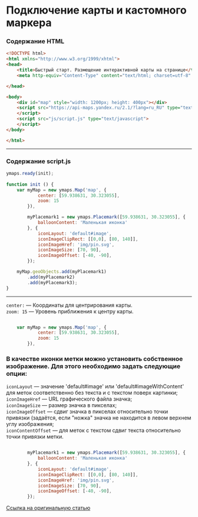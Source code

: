 # Подключение карты и кастомного маркера
### Содержание HTML 
``` HTML
<!DOCTYPE html>
<html xmlns="http://www.w3.org/1999/xhtml">
<head>
    <title>Быстрый старт. Размещение интерактивной карты на странице</title>
    <meta http-equiv="Content-Type" content="text/html; charset=utf-8" />

</head>

<body>
    <div id="map" style="width: 1200px; height: 400px"></div>
    <script src="https://api-maps.yandex.ru/2.1/?lang=ru_RU" type="text/javascript">
    </script>
    <script src="js/script.js" type="text/javascript">
    </script>
</body>

</html>

```
---
### Содержание script.js
``` Javascript
ymaps.ready(init);
  
function init () {
    var myMap = new ymaps.Map('map', {
            center: [59.938631, 30.323055],
            zoom: 15
        }),

        myPlacemark1 = new ymaps.Placemark([59.938631, 30.323055], {
            balloonContent: 'Маленькая иконка'
        }, {
            iconLayout: 'default#image',
            iconImageClipRect: [[0,0], [80, 140]],
            iconImageHref: 'img/pin.svg',
            iconImageSize: [70, 90],
            iconImageOffset: [-40, -90],
        });

    myMap.geoObjects.add(myPlacemark1)
        .add(myPlacemark2)
        .add(myPlacemark3);
}

``` 
---
`center:`  — Координаты для центрирования карты.<br>
`zoom: 15` — Уровень приближения к центру карты.<br>

``` Javascript 

    var myMap = new ymaps.Map('map', {
            center: [59.938631, 30.323055],
            zoom: 15
        }),

```

### В качестве иконки метки можно установить собственное изображение. Для этого необходимо задать следующие опции: ###

`iconLayout` — значение 'default#image' или 'default#imageWithContent' для меток соответственно без текста и с текстом поверх картинки;<br>
`iconImageHref` — URL графического файла значка;<br>
`iconImageSize` — размер значка в пикселах;<br>
`iconImageOffset` — сдвиг значка в пикселах относительно точки привязки (задаётся, если "ножка" значка не находится в левом верхнем углу изображения;<br>
`iconContentOffset` — для меток с текстом сдвиг текста относительно точки привязки метки.<br>

``` Javascript 

        myPlacemark1 = new ymaps.Placemark([59.938631, 30.323055], {
            balloonContent: 'Маленькая иконка'
        }, {
            iconLayout: 'default#image',
            iconImageClipRect: [[0,0], [80, 140]],
            iconImageHref: 'img/pin.svg',
            iconImageSize: [70, 90],
            iconImageOffset: [-40, -90],
        });


```
[Ссылка на оригинальную статью](https://tech.yandex.ru/maps/doc/jsapi/2.1/dg/concepts/geoobjects-docpage/#icon-style)
